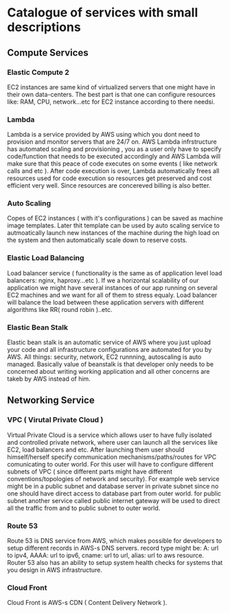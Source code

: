 # Catalogue of services with small descriptions

## Compute Services
### Elastic Compute 2
EC2 instances are same kind of virtualized servers that one might have in their own
data-centers. The best part is that one can configure resources like: RAM, CPU, network...etc
for EC2 instance according to there needsi.
### Lambda
Lambda is a service provided by AWS using which you dont need to provision and monitor
servers that are 24/7 on. AWS Lambda infrstructure has automated scaling and provisioning
, you as a user only have to specify code/function that needs to be executed accordingly and
AWS Lambda will make sure that this peace of code executes on some events ( like network calls
and etc ). After code execution is over, Lambda automatically frees all resources used for code execution so
resources get preserved and cost efficient very well. Since resources are concereved billing is also better.
### Auto Scaling
Copes of EC2 instances ( with it's configurations ) can be saved as machine image templates. Later thit
template can be used by auto scaling service to autmoatically launch new instances of the machine during the
high load on the system and then automatically scale down to reserve costs.
### Elastic Load Balancing
Load balancer service ( functionality is the same as of application level load balancers: nginx, haproxy...etc ). If we a
horizontal scalability of our application we might have several instances of our app running on several EC2 machines and
we want for all of them to stress equaly. Load balancer will balance the load between these application servers with different
algorithms like RR( round robin )..etc. 
### Elastic Bean Stalk
Elastic bean stalk is an automatic service of AWS where you just upload your code and all infrastructure configurations
are automated for you by AWS. All things: security, network, EC2 runnning, autoscaling is auto managed.
Basically value of beanstalk is that developer only needs to be concerned about writing working application and
all other concerns are takeb by AWS instead of him.

## Networking Service
### VPC ( Virutal Private Cloud )
Virtual Private Cloud is a service which allows user to have fully isolated and controlled private network, where user can
launch all the services like EC2, load balancers and etc. After launching them user should himself/herself specify communication
mechanisms/paths/routes for VPC comunicating to outer world. For this user will have to configure different subnets of VPC ( since
different parts might have different conventions/topologies of network and security). For example web service might be in a public 
subnet and database server in private subnet since no one should have direct access to database part from outer world. for public subnet
another service called public internet gateway will be used to direct all the traffic from and to public subnet to outer world.
### Route 53
Route 53 is DNS service from AWS, which makes possible for developers to setup different records in AWS-s DNS servers. record type might be:
A: url to ipv4, AAAA: url to ipv6, cname: url to url, alias: url to aws resource. Router 53 also has an ability to setup system health checks for
systems that you design in AWS infrastructure. 
### Cloud Front
Cloud Front is AWS-s CDN ( Content Delivery Network ). 
